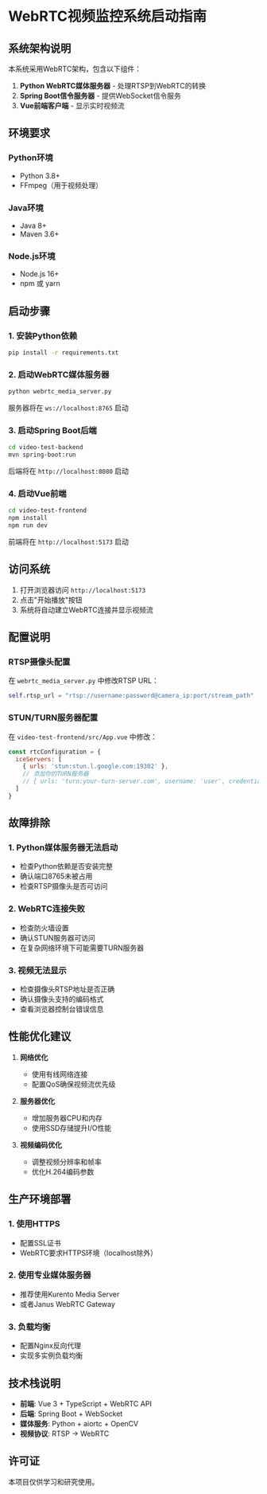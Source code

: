 # WebRTC视频监控系统启动指南

## 系统架构说明

本系统采用WebRTC架构，包含以下组件：
1. **Python WebRTC媒体服务器** - 处理RTSP到WebRTC的转换
2. **Spring Boot信令服务器** - 提供WebSocket信令服务
3. **Vue前端客户端** - 显示实时视频流

## 环境要求

### Python环境
- Python 3.8+
- FFmpeg（用于视频处理）

### Java环境  
- Java 8+
- Maven 3.6+

### Node.js环境
- Node.js 16+
- npm 或 yarn

## 启动步骤

### 1. 安装Python依赖
```bash
pip install -r requirements.txt
```

### 2. 启动WebRTC媒体服务器
```bash
python webrtc_media_server.py
```
服务器将在 `ws://localhost:8765` 启动

### 3. 启动Spring Boot后端
```bash
cd video-test-backend
mvn spring-boot:run
```
后端将在 `http://localhost:8080` 启动

### 4. 启动Vue前端
```bash
cd video-test-frontend
npm install
npm run dev
```
前端将在 `http://localhost:5173` 启动

## 访问系统

1. 打开浏览器访问 `http://localhost:5173`
2. 点击"开始播放"按钮
3. 系统将自动建立WebRTC连接并显示视频流

## 配置说明

### RTSP摄像头配置
在 `webrtc_media_server.py` 中修改RTSP URL：
```python
self.rtsp_url = "rtsp://username:password@camera_ip:port/stream_path"
```

### STUN/TURN服务器配置
在 `video-test-frontend/src/App.vue` 中修改：
```javascript
const rtcConfiguration = {
  iceServers: [
    { urls: 'stun:stun.l.google.com:19302' },
    // 添加你的TURN服务器
    // { urls: 'turn:your-turn-server.com', username: 'user', credential: 'pass' }
  ]
}
```

## 故障排除

### 1. Python媒体服务器无法启动
- 检查Python依赖是否安装完整
- 确认端口8765未被占用
- 检查RTSP摄像头是否可访问

### 2. WebRTC连接失败
- 检查防火墙设置
- 确认STUN服务器可访问
- 在复杂网络环境下可能需要TURN服务器

### 3. 视频无法显示
- 检查摄像头RTSP地址是否正确
- 确认摄像头支持的编码格式
- 查看浏览器控制台错误信息

## 性能优化建议

1. **网络优化**
   - 使用有线网络连接
   - 配置QoS确保视频流优先级

2. **服务器优化**
   - 增加服务器CPU和内存
   - 使用SSD存储提升I/O性能

3. **视频编码优化**
   - 调整视频分辨率和帧率
   - 优化H.264编码参数

## 生产环境部署

### 1. 使用HTTPS
- 配置SSL证书
- WebRTC要求HTTPS环境（localhost除外）

### 2. 使用专业媒体服务器
- 推荐使用Kurento Media Server
- 或者Janus WebRTC Gateway

### 3. 负载均衡
- 配置Nginx反向代理
- 实现多实例负载均衡

## 技术栈说明

- **前端**: Vue 3 + TypeScript + WebRTC API
- **后端**: Spring Boot + WebSocket
- **媒体服务**: Python + aiortc + OpenCV
- **视频协议**: RTSP → WebRTC

## 许可证

本项目仅供学习和研究使用。 
